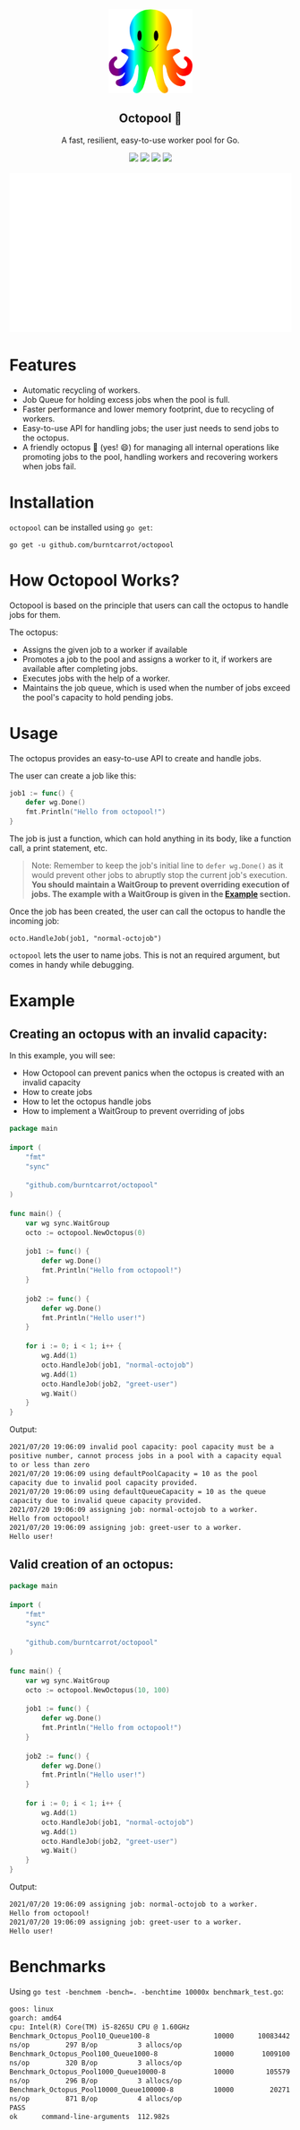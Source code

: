<div align = "center">
    <img src = "static/octo.png" width="150" height="150">
    <h2>Octopool 🐙</h2>
    <p>A fast, resilient, easy-to-use worker pool for Go.</p>
    <a href = "https://github.com/burntcarrot/octopool/actions?workflow=Tests"><img src = "https://github.com/burntcarrot/octopool/workflows/Tests/badge.svg"></a>
	<a href="https://codecov.io/gh/burntcarrot/octopool"><img src="https://codecov.io/gh/burntcarrot/octopool/branch/main/graph/badge.svg"/></a>
	<a href="https://goreportcard.com/report/github.com/burntcarrot/octopool"><img src="https://goreportcard.com/badge/github.com/burntcarrot/octopool" /></a>
	<a href="https://pkg.go.dev/github.com/burntcarrot/octopool"><img src="https://godoc.org/github.com/burntcarrot/octopool?status.svg" /></a>
	<br><br>
	<img src = "static/term-preview-octopool.svg">
</div>

# Features

- Automatic recycling of workers.
- Job Queue for holding excess jobs when the pool is full.
- Faster performance and lower memory footprint, due to recycling of workers.
- Easy-to-use API for handling jobs; the user just needs to send jobs to the octopus.
- A friendly octopus 🐙 (yes! 😄) for managing all internal operations like promoting jobs to the pool, handling workers and recovering workers when jobs fail.


# Installation

`octopool` can be installed using `go get`:

```
go get -u github.com/burntcarrot/octopool
```

# How Octopool Works?

Octopool is based on the principle that users can call the octopus to handle jobs for them.

The octopus:
- Assigns the given job to a worker if available
- Promotes a job to the pool and assigns a worker to it, if workers are available after completing jobs.
- Executes jobs with the help of a worker.
- Maintains the job queue, which is used when the number of jobs exceed the pool's capacity to hold pending jobs.

# Usage

The octopus provides an easy-to-use API to create and handle jobs.

The user can create a job like this:

```go
job1 := func() {
    defer wg.Done()
    fmt.Println("Hello from octopool!")
}
```

The job is just a function, which can hold anything in its body, like a function call, a print statement, etc.

> Note: Remember to keep the job's initial line to `defer wg.Done()` as it would prevent other jobs to abruptly stop the current job's execution. **You should maintain a WaitGroup to prevent overriding execution of jobs. The example with a WaitGroup is given in the [Example](#example) section.**

Once the job has been created, the user can call the octopus to handle the incoming job:

```
octo.HandleJob(job1, "normal-octojob")
```

`octopool` lets the user to name jobs. This is not an required argument, but comes in handy while debugging.

# Example

## Creating an octopus with an invalid capacity:

In this example, you will see:
- How Octopool can prevent panics when the octopus is created with an invalid capacity
- How to create jobs
- How to let the octopus handle jobs
- How to implement a WaitGroup to prevent overriding of jobs

```go
package main

import (
	"fmt"
	"sync"

	"github.com/burntcarrot/octopool"
)

func main() {
	var wg sync.WaitGroup
	octo := octopool.NewOctopus(0)

	job1 := func() {
		defer wg.Done()
		fmt.Println("Hello from octopool!")
	}

	job2 := func() {
		defer wg.Done()
		fmt.Println("Hello user!")
	}

	for i := 0; i < 1; i++ {
		wg.Add(1)
		octo.HandleJob(job1, "normal-octojob")
		wg.Add(1)
		octo.HandleJob(job2, "greet-user")
		wg.Wait()
	}
}
```

Output:

```
2021/07/20 19:06:09 invalid pool capacity: pool capacity must be a positive number, cannot process jobs in a pool with a capacity equal to or less than zero
2021/07/20 19:06:09 using defaultPoolCapacity = 10 as the pool capacity due to invalid pool capacity provided.
2021/07/20 19:06:09 using defaultQueueCapacity = 10 as the queue capacity due to invalid queue capacity provided.
2021/07/20 19:06:09 assigning job: normal-octojob to a worker.
Hello from octopool!
2021/07/20 19:06:09 assigning job: greet-user to a worker.
Hello user!
```

## Valid creation of an octopus:

```go
package main

import (
	"fmt"
	"sync"

	"github.com/burntcarrot/octopool"
)

func main() {
	var wg sync.WaitGroup
	octo := octopool.NewOctopus(10, 100)

	job1 := func() {
		defer wg.Done()
		fmt.Println("Hello from octopool!")
	}

	job2 := func() {
		defer wg.Done()
		fmt.Println("Hello user!")
	}

	for i := 0; i < 1; i++ {
		wg.Add(1)
		octo.HandleJob(job1, "normal-octojob")
		wg.Add(1)
		octo.HandleJob(job2, "greet-user")
		wg.Wait()
	}
}
```

Output:

```
2021/07/20 19:06:09 assigning job: normal-octojob to a worker.
Hello from octopool!
2021/07/20 19:06:09 assigning job: greet-user to a worker.
Hello user!
```

# Benchmarks

Using `go test -benchmem -bench=. -benchtime 10000x benchmark_test.go`:

```
goos: linux
goarch: amd64
cpu: Intel(R) Core(TM) i5-8265U CPU @ 1.60GHz
Benchmark_Octopus_Pool10_Queue100-8           	   10000	  10083442 ns/op	     297 B/op	       3 allocs/op
Benchmark_Octopus_Pool100_Queue1000-8         	   10000	   1009100 ns/op	     320 B/op	       3 allocs/op
Benchmark_Octopus_Pool1000_Queue10000-8       	   10000	    105579 ns/op	     296 B/op	       3 allocs/op
Benchmark_Octopus_Pool10000_Queue100000-8     	   10000	     20271 ns/op	     871 B/op	       4 allocs/op
PASS
ok  	command-line-arguments	112.982s
```
